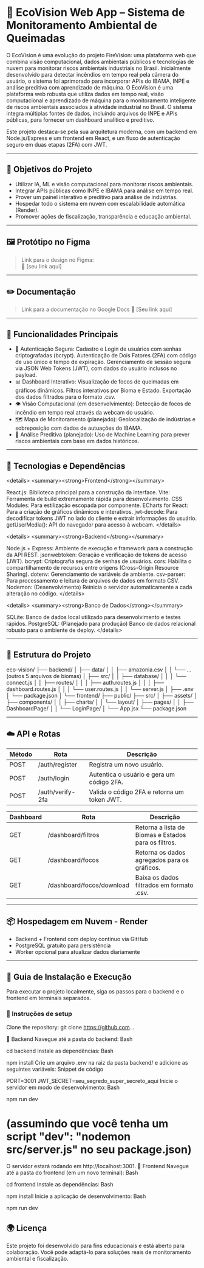 # 🌿 EcoVision Web App – Sistema de Monitoramento Ambiental de Queimadas
O EcoVision é uma evolução do projeto FireVision: uma plataforma web que combina visão computacional, dados ambientais públicos e tecnologias de nuvem para monitorar riscos ambientais industriais no Brasil. Inicialmente desenvolvido para detectar incêndios em tempo real pela câmera do usuário, o sistema foi aprimorado para incorporar APIs do IBAMA, INPE e análise preditiva com aprendizado de máquina. O EcoVision é uma plataforma web robusta que utiliza dados em tempo real, visão computacional e aprendizado de máquina para o monitoramento inteligente de riscos ambientais associados à atividade industrial no Brasil. O sistema integra múltiplas fontes de dados, incluindo arquivos do INPE e APIs públicas, para fornecer um dashboard analítico e preditivo.

Este projeto destaca-se pela sua arquitetura moderna, com um backend em Node.js/Express e um frontend em React, e um fluxo de autenticação seguro em duas etapas (2FA) com JWT.

--- 

## 🎯 Objetivos do Projeto
- Utilizar IA, ML e visão computacional para monitorar riscos ambientais.
- Integrar APIs públicas como INPE e IBAMA para análise em tempo real.
- Prover um painel interativo e preditivo para análise de indústrias.
- Hospedar todo o sistema em nuvem com escalabilidade automática (Render).
- Promover ações de fiscalização, transparência e educação ambiental.

---

## 🖼️ Protótipo no Figma

> Link para o design no Figma:  
📌 [seu link aqui]

---

## ✏️ Documentação

> Link para a documentação no Google Docs
📌 [Seu link aqui]

---

## 🚀 Funcionalidades Principais
- 🔐 Autenticação Segura:
Cadastro e Login de usuários com senhas criptografadas (bcrypt).
Autenticação de Dois Fatores (2FA) com código de uso único e tempo de expiração.
Gerenciamento de sessão segura via JSON Web Tokens (JWT), com dados do usuário inclusos no payload.
- 📊 Dashboard Interativo:
Visualização de focos de queimadas em gráficos dinâmicos.
Filtros interativos por Bioma e Estado.
Exportação dos dados filtrados para o formato .csv.
- 👁️ Visão Computacional (em desenvolvimento):
Detecção de focos de incêndio em tempo real através da webcam do usuário.
- 🗺️ Mapa de Monitoramento (planejado):
Geolocalização de indústrias e sobreposição com dados de autuações do IBAMA.
- 🧠 Análise Preditiva (planejado):
Uso de Machine Learning para prever riscos ambientais com base em dados históricos.

---

## 🧪 Tecnologias e Dependências
&lt;details>
&lt;summary>&lt;strong>Frontend&lt;/strong>&lt;/summary>

React.js: Biblioteca principal para a construção da interface.
Vite: Ferramenta de build extremamente rápida para desenvolvimento.
CSS Modules: Para estilização escopada por componente.
ECharts for React: Para a criação de gráficos dinâmicos e interativos.
jwt-decode: Para decodificar tokens JWT no lado do cliente e extrair informações do usuário.
getUserMedia(): API do navegador para acesso à webcam.
&lt;/details>

&lt;details>
&lt;summary>&lt;strong>Backend&lt;/strong>&lt;/summary>

Node.js + Express: Ambiente de execução e framework para a construção da API REST.
jsonwebtoken: Geração e verificação de tokens de acesso (JWT).
bcrypt: Criptografia segura de senhas de usuários.
cors: Habilita o compartilhamento de recursos entre origens (Cross-Origin Resource Sharing).
dotenv: Gerenciamento de variáveis de ambiente.
csv-parser: Para processamento e leitura de arquivos de dados em formato CSV.
Nodemon: (Desenvolvimento) Reinicia o servidor automaticamente a cada alteração no código.
&lt;/details>

&lt;details>
&lt;summary>&lt;strong>Banco de Dados&lt;/strong>&lt;/summary>

SQLite: Banco de dados local utilizado para desenvolvimento e testes rápidos.
PostgreSQL: (Planejado para produção) Banco de dados relacional robusto para o ambiente de deploy.
&lt;/details>

---

## 📁 Estrutura do Projeto
eco-vision/
├── backend/
│   ├── data/
│   │   ├── amazonia.csv
│   │   └── ... (outros 5 arquivos de biomas)
│   ├── src/
│   │   ├── database/
│   │   │   └── connect.js
│   │   ├── routes/
│   │   │   ├── auth.routes.js
│   │   │   ├── dashboard.routes.js
│   │   │   └── user.routes.js
│   │   └── server.js
│   ├── .env
│   └── package.json
│
└── frontend/
    ├── public/
    ├── src/
    │   ├── assets/
    │   ├── components/
    │   │   ├── charts/
    │   │   └── layout/
    │   ├── pages/
    │   │   ├── DashboardPage/
    │   │   └── LoginPage/
    │   └── App.jsx
    └── package.json

---

## ☁️ API e Rotas

| Método  | Rota             | Descrição                                   |
|---------|------------------|---------------------------------------------|
| POST    | /auth/register   | Registra um novo usuário.                   |
| POST    | /auth/login      | Autentica o usuário e gera um código 2FA.   |
| POST    | /auth/verify-2fa | Valida o código 2FA e retorna um token JWT. |

| Dashboard | Rota                      | Descrição                                           |
|-----------|---------------------------|-----------------------------------------------------|
| GET       | /dashboard/filtros        | Retorna a lista de Biomas e Estados para os filtros.|
| GET       | /dashboard/focos          | Retorna os dados agregados para os gráficos.        |
| GET       | /dashboard/focos/download | Baixa os dados filtrados em formato .csv.           |

---

## 📦 Hospedagem em Nuvem - Render
- Backend + Frontend com deploy contínuo via GitHub
- PostgreSQL gratuito para persistência
- Worker opcional para atualizar dados diariamente

---

## 💾 Guia de Instalação e Execução
Para executar o projeto localmente, siga os passos para o backend e o frontend em terminais separados.

### 🔧 Instruções de setup

Clone the repository:
git clone https://github.com...

🔧 Backend
Navegue até a pasta do backend:
Bash

cd backend
Instale as dependências:
Bash

npm install
Crie um arquivo .env na raiz da pasta backend/ e adicione as seguintes variáveis:
Snippet de código

PORT=3001
JWT_SECRET=seu_segredo_super_secreto_aqui
Inicie o servidor em modo de desenvolvimento:
Bash

npm run dev
# (assumindo que você tenha um script "dev": "nodemon src/server.js" no seu package.json)
O servidor estará rodando em http://localhost:3001.
🔧 Frontend
Navegue até a pasta do frontend (em um novo terminal):
Bash

cd frontend
Instale as dependências:
Bash

npm install
Inicie a aplicação de desenvolvimento:
Bash

npm run dev

## 🌍 Licença
Este projeto foi desenvolvido para fins educacionais e está aberto para colaboração.
Você pode adaptá-lo para soluções reais de monitoramento ambiental e fiscalização.
